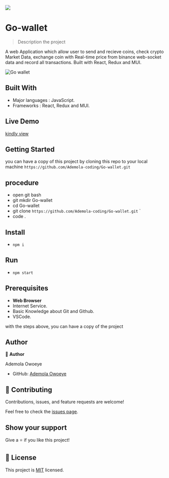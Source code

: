![](https://img.shields.io/badge/Microverse-blueviolet)

# Go-wallet

> Description the project

A web Application which allow user to send and recieve coins, check crypto Market Data, exchange coin with Real-time price from binance web-socket data and record all transactions. Built with React, Redux and MUI.

![Go wallet](https://github.com/Ademola-coding/Go-wallet/assets/96092850/7dead4e6-f484-4cea-915e-dc0f4148439c)

<!--! ## Video Description

[Click for video](https://www.loom.com/share/d0dda22683a84c0eac3977a94fc38af3) -->

## Built With

- Major languages : JavaScript.
- Frameworks : React, Redux and MUI.

## Live Demo

[kindly view](https://deluxe-pastelito-851812.netlify.app/)

## Getting Started

you can have a copy of this project by cloning this repo to your local machine
`https://github.com/Ademola-coding/Go-wallet.git`

## procedure
- open git bash
- git mkdir Go-wallet
- cd Go-wallet
- git clone `https://github.com/Ademola-coding/Go-wallet.git` `
- code .

## Install
 
 - `npm i`
 
 ## Run
 - `npm start`

## Prerequisites

- **Web Browser**
- Internet Service. 
- Basic Knowledge about Git and Github.
- VSCode.
 
with the steps above, you can have a copy of the project 

## Author

👤 **Author**

Ademola Owoeye
- GitHub: [Ademola Owoeye](https://github.com/Ademola-coding)

## 🤝 Contributing

Contributions, issues, and feature requests are welcome!

Feel free to check the [issues page](../../issues/).

## Show your support

Give a ⭐️ if you like this project!

## 📝 License

This project is [MIT](./LICENSE) licensed.
